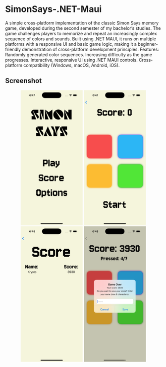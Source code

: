 # SimonSays-.NET-Maui
A simple cross-platform implementation of the classic Simon Says memory game, developed during the second semester of my bachelor’s studies. The game challenges players to memorize and repeat an increasingly complex sequence of colors and sounds. Built using .NET MAUI, it runs on multiple platforms with a responsive UI and basic game logic, making it a beginner-friendly demonstration of cross-platform development principles.
Features:
Randomly generated color sequences.
Increasing difficulty as the game progresses.
Interactive, responsive UI using .NET MAUI controls.
Cross-platform compatibility (Windows, macOS, Android, iOS).


## Screenshot
<p align="center">
  <img src="images/Main.png" alt="Main Menu" width="200"/>
  <img src="images/Game.png" alt="Gameplay" width="200"/>
  <img src="images/Score.png" alt="Score" width="200"/>
  <img src="images/Lose.png" alt="Game Over" width="200"/>
</p>
